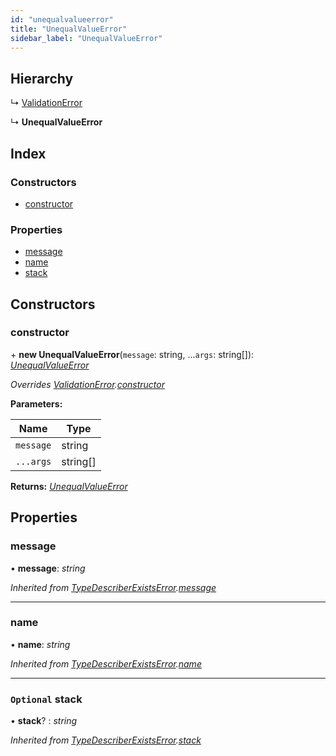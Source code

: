 ```yaml
---
id: "unequalvalueerror"
title: "UnequalValueError"
sidebar_label: "UnequalValueError"
---
```


## Hierarchy

  ↳ [ValidationError](validationerror.md)

  ↳ **UnequalValueError**

## Index

### Constructors

* [constructor](unequalvalueerror.md#constructor)

### Properties

* [message](unequalvalueerror.md#message)
* [name](unequalvalueerror.md#name)
* [stack](unequalvalueerror.md#optional-stack)

## Constructors

###  constructor

\+ **new UnequalValueError**(`message`: string, ...`args`: string[]): *[UnequalValueError](unequalvalueerror.md)*

*Overrides [ValidationError](validationerror.md).[constructor](validationerror.md#constructor)*

**Parameters:**

Name | Type |
------ | ------ |
`message` | string |
`...args` | string[] |

**Returns:** *[UnequalValueError](unequalvalueerror.md)*

## Properties

###  message

• **message**: *string*

*Inherited from [TypeDescriberExistsError](typedescriberexistserror.md).[message](typedescriberexistserror.md#message)*

___

###  name

• **name**: *string*

*Inherited from [TypeDescriberExistsError](typedescriberexistserror.md).[name](typedescriberexistserror.md#name)*

___

### `Optional` stack

• **stack**? : *string*

*Inherited from [TypeDescriberExistsError](typedescriberexistserror.md).[stack](typedescriberexistserror.md#optional-stack)*
